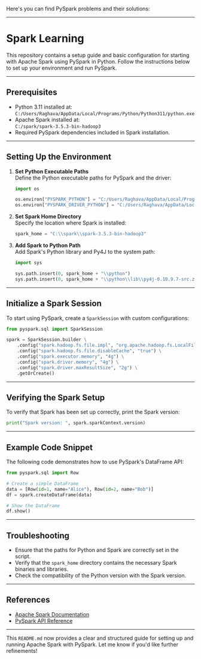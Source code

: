 Here's you can find PySpark problems and their solutions:

---

# Spark Learning

This repository contains a setup guide and basic configuration for starting with Apache Spark using PySpark in Python. Follow the instructions below to set up your environment and run PySpark.

---

## Prerequisites

- Python 3.11 installed at:  
  `C:/Users/Raghava/AppData/Local/Programs/Python/Python311/python.exe`
- Apache Spark installed at:  
  `C:/spark/spark-3.5.3-bin-hadoop3`
- Required PySpark dependencies included in Spark installation.

---

## Setting Up the Environment

1. **Set Python Executable Paths**  
   Define the Python executable paths for PySpark and the driver:

   ```python
   import os

   os.environ["PYSPARK_PYTHON"] = "C:/Users/Raghava/AppData/Local/Programs/Python/Python311/python.exe"
   os.environ["PYSPARK_DRIVER_PYTHON"] = "C:/Users/Raghava/AppData/Local/Programs/Python/Python311/python.exe"
   ```

2. **Set Spark Home Directory**  
   Specify the location where Spark is installed:

   ```python
   spark_home = "C:\\spark\\spark-3.5.3-bin-hadoop3"
   ```

3. **Add Spark to Python Path**  
   Add Spark's Python library and Py4J to the system path:

   ```python
   import sys

   sys.path.insert(0, spark_home + "\\python")
   sys.path.insert(0, spark_home + "\\python\\lib\\py4j-0.10.9.7-src.zip")
   ```

---

## Initialize a Spark Session

To start using PySpark, create a `SparkSession` with custom configurations:

```python
from pyspark.sql import SparkSession

spark = SparkSession.builder \
    .config("spark.hadoop.fs.file.impl", "org.apache.hadoop.fs.LocalFileSystem") \
    .config("spark.hadoop.fs.file.disableCache", "true") \
    .config("spark.executor.memory", "4g") \
    .config("spark.driver.memory", "4g") \
    .config("spark.driver.maxResultSize", "2g") \
    .getOrCreate()
```

---

## Verifying the Spark Setup

To verify that Spark has been set up correctly, print the Spark version:

```python
print("Spark version: ", spark.sparkContext.version)
```

---

## Example Code Snippet

The following code demonstrates how to use PySpark's DataFrame API:

```python
from pyspark.sql import Row

# Create a simple DataFrame
data = [Row(id=1, name="Alice"), Row(id=2, name="Bob")]
df = spark.createDataFrame(data)

# Show the DataFrame
df.show()
```

---

## Troubleshooting

- Ensure that the paths for Python and Spark are correctly set in the script.
- Verify that the `spark_home` directory contains the necessary Spark binaries and libraries.
- Check the compatibility of the Python version with the Spark version.

---

## References

- [Apache Spark Documentation](https://spark.apache.org/docs/latest/)
- [PySpark API Reference](https://spark.apache.org/docs/latest/api/python/)

---

This `README.md` now provides a clear and structured guide for setting up and running Apache Spark with PySpark. Let me know if you'd like further refinements!
